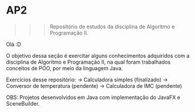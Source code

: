 # AP2
>>> Repositório de estudos da disciplina de Algoritmo e Programação II.

Olá :D 

O objetivo dessa seção é exercitar alguns conhecimentos adquiridos com a disciplina de Algoritmo e Programação II, na qual foram trabalhados conceitos de POO, por meio da linguagem Java. 

Exercícios desse repositório:
-> Calculadora  simples (finalizado)
-> Conversor de temperatura (pendente)
-> Calculadora de IMC (pendente)

OBS: Projetos desenvolvidos em Java com implementação do JavaFX e SceneBuilder.
